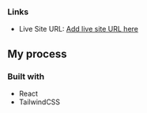 ### Links

- Live Site URL: [Add live site URL here](https://formm.vercel.app)

## My process

### Built with

- React
- TailwindCSS

